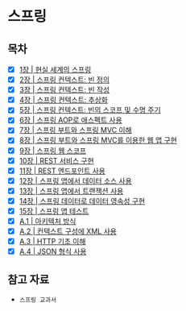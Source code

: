 # 스프링

## 목차

- [x] [1장 | 현실 세계의 스프링](./01_spring_in_the_real_world/README.md)
- [x] [2장 | 스프링 컨텍스트: 빈 정의](./02_spring_context__bean_definitions/README.md)
- [x] [3장 | 스프링 컨텍스트: 빈 작성](./03_spring_context__bean_construction/README.md)
- [x] [4장 | 스프링 컨텍스트: 추상화](./04_spring_context__abstractions/README.md)
- [x] [5장 | 스프링 컨텍스트: 빈의 스코프 및 수명 주기](./05_spring_context__bean_scopes_and_lifecycles/README.md)
- [x] [6장 | 스프링 AOP로 애스펙트 사용](./06_using_aspects_with_spring_aop/README.md)
- [x] [7장 | 스프링 부트와 스프링 MVC 이해](./07_understanding_spring_boot_and_spring_mvc/README.md)
- [x] [8장 | 스프링 부트와 스프링 MVC를 이용한 웹 앱 구현](./08_implementing_web_applications_with_spring_boot_and_spring_mvc/README.md)
- [x] [9장 | 스프링 웹 스코프](./09_spring_web_scopes/README.md)
- [x] [10장 | REST 서비스 구현](./10_implementing_rest_services/README.md)
- [x] [11장 | REST 엔드포인트 사용](./11_using_rest_endpoints/README.md)
- [x] [12장 | 스프링 앱에서 데이터 소스 사용](./12_using_data_sources_in_spring_applications/README.md)
- [x] [13장 | 스프링 앱에서 트랜잭션 사용](./13_using_transactions_in_spring_applications/README.md)
- [x] [14장 | 스프링 데이터로 데이터 영속성 구현](./14_implementing_data_persistence_with_spring_data/README.md)
- [x] [15장 | 스프링 앱 테스트](./15_testing_spring_applications/README.md)
- [x] [A.1 | 아키텍처 방식](A_appendix/A1_architectural_approaches.md)
- [x] [A.2 | 컨텍스트 구성에 XML 사용](A_appendix/A2_using_xml_for_context_configuration.md)
- [x] [A.3 | HTTP 기초 이해](A_appendix/A3_understanding_http_basics.md)
- [x] [A.4 | JSON 형식 사용](A_appendix/A4_using_json_format.md)

## 참고 자료
- `스프링 교과서`